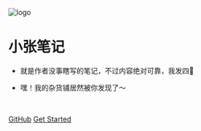 ![logo](https://docsify.js.org/_media/icon.svg)

# 小张笔记

- 就是作者没事瞎写的笔记，不过内容绝对可靠，我发四👋
* 嘿！我的杂货铺居然被你发现了～

<img src="https://img.shields.io/badge/version-v2.0.0-green.svg" data-origin="https://img.shields.io/badge/version-v2.0.0-green.svg" alt=""> 
<img src="https://img.shields.io/github/stars/Proberen/xiaozhang_java" data-origin="https://img.shields.io/github/stars/Proberen/xiaozhang_java" alt=""> 
<img src="https://img.shields.io/github/forks/Proberen/xiaozhang_java" data-origin="https://img.shields.io/github/forks/Proberen/xiaozhang_java" alt="">


[GitHub](<https://github.com/Proberen/xiaozhang_java.git>)
[Get Started](README)


